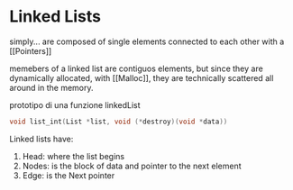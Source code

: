 # Linked Lists 
simply... 
are composed of single elements connected to each other with a [[Pointers]]

memebers of a linked list are contiguos elements, but since they are dynamically allocated, with [[Malloc]], they are technically scattered all around in the memory. 

prototipo di una funzione linkedList
```c
void list_int(List *list, void (*destroy)(void *data))

```

Linked lists have:
1. Head: where the list begins 
2. Nodes: is the block of data and pointer to the next element 
3. Edge: is the Next pointer

